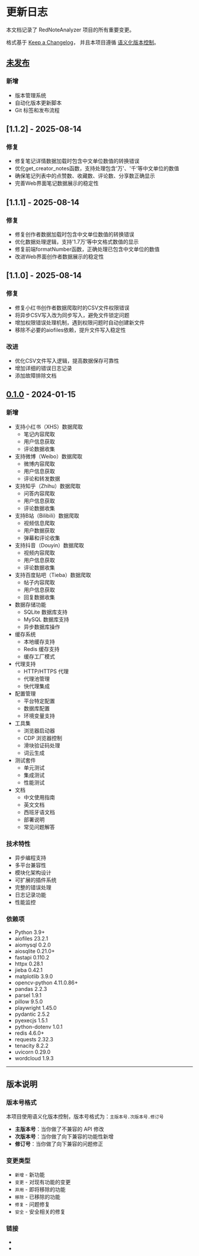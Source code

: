 # 更新日志

本文档记录了 RedNoteAnalyzer 项目的所有重要变更。

格式基于 [Keep a Changelog](https://keepachangelog.com/zh-CN/1.0.0/)，
并且本项目遵循 [语义化版本控制](https://semver.org/lang/zh-CN/)。

## [未发布]

### 新增
- 版本管理系统
- 自动化版本更新脚本
- Git 标签和发布流程

## [1.1.2] - 2025-08-14

### 修复
- 修复笔记详情数据加载时包含中文单位数值的转换错误
- 优化get_creator_notes函数，支持处理包含'万'、'千'等中文单位的数值
- 确保笔记列表中的点赞数、收藏数、评论数、分享数正确显示
- 完善Web界面笔记数据展示的稳定性

## [1.1.1] - 2025-08-14

### 修复
- 修复创作者数据加载时包含中文单位数值的转换错误
- 优化数据处理逻辑，支持'1.7万'等中文格式数值的显示
- 修复前端formatNumber函数，正确处理已包含中文单位的数值
- 改进Web界面创作者数据展示的稳定性

## [1.1.0] - 2025-08-14

### 修复
- 修复小红书创作者数据爬取时的CSV文件权限错误
- 将异步CSV写入改为同步写入，避免文件锁定问题
- 增加权限错误处理机制，遇到权限问题时自动创建新文件
- 移除不必要的aiofiles依赖，提升文件写入稳定性

### 改进
- 优化CSV文件写入逻辑，提高数据保存可靠性
- 增加详细的错误日志记录
- 添加故障排除文档

## [0.1.0] - 2024-01-15

### 新增
- 支持小红书（XHS）数据爬取
  - 笔记内容爬取
  - 用户信息获取
  - 评论数据收集
- 支持微博（Weibo）数据爬取
  - 微博内容爬取
  - 用户信息获取
  - 评论和转发数据
- 支持知乎（Zhihu）数据爬取
  - 问答内容爬取
  - 用户信息获取
  - 评论数据收集
- 支持B站（Bilibili）数据爬取
  - 视频信息爬取
  - 用户数据获取
  - 弹幕和评论收集
- 支持抖音（Douyin）数据爬取
  - 视频内容爬取
  - 用户信息获取
  - 评论数据收集
- 支持百度贴吧（Tieba）数据爬取
  - 帖子内容爬取
  - 用户信息获取
  - 回复数据收集
- 数据存储功能
  - SQLite 数据库支持
  - MySQL 数据库支持
  - 异步数据库操作
- 缓存系统
  - 本地缓存支持
  - Redis 缓存支持
  - 缓存工厂模式
- 代理支持
  - HTTP/HTTPS 代理
  - 代理池管理
  - 快代理集成
- 配置管理
  - 平台特定配置
  - 数据库配置
  - 环境变量支持
- 工具集
  - 浏览器启动器
  - CDP 浏览器控制
  - 滑块验证码处理
  - 词云生成
- 测试套件
  - 单元测试
  - 集成测试
  - 性能测试
- 文档
  - 中文使用指南
  - 英文文档
  - 西班牙语文档
  - 部署说明
  - 常见问题解答

### 技术特性
- 异步编程支持
- 多平台兼容性
- 模块化架构设计
- 可扩展的插件系统
- 完整的错误处理
- 日志记录功能
- 性能监控

### 依赖项
- Python 3.9+
- aiofiles 23.2.1
- aiomysql 0.2.0
- aiosqlite 0.21.0+
- fastapi 0.110.2
- httpx 0.28.1
- jieba 0.42.1
- matplotlib 3.9.0
- opencv-python 4.11.0.86+
- pandas 2.2.3
- parsel 1.9.1
- pillow 9.5.0
- playwright 1.45.0
- pydantic 2.5.2
- pyexecjs 1.5.1
- python-dotenv 1.0.1
- redis 4.6.0+
- requests 2.32.3
- tenacity 8.2.2
- uvicorn 0.29.0
- wordcloud 1.9.3

---

## 版本说明

### 版本号格式
本项目使用语义化版本控制，版本号格式为：`主版本号.次版本号.修订号`

- **主版本号**：当你做了不兼容的 API 修改
- **次版本号**：当你做了向下兼容的功能性新增
- **修订号**：当你做了向下兼容的问题修正

### 变更类型
- `新增` - 新功能
- `变更` - 对现有功能的变更
- `弃用` - 即将移除的功能
- `移除` - 已移除的功能
- `修复` - 问题修复
- `安全` - 安全相关的修复

### 链接
- [未发布]: https://github.com/your-repo/compare/v0.1.0...HEAD
- [0.1.0]: https://github.com/your-repo/releases/tag/v0.1.0
